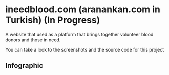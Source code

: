 # ineedblood.com (aranankan.com in Turkish) (In Progress)

A website that used as a platform that brings together volunteer blood donors and those in need. 

You can take a look to the screenshots and the source code for this project

## Infographic


